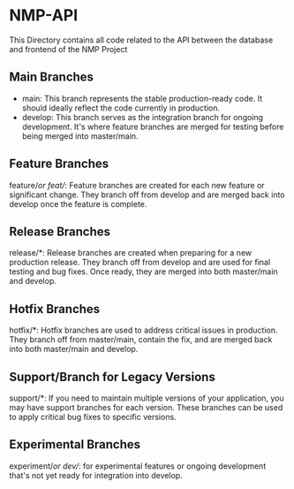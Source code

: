 # NMP-API

This Directory contains all code related to the API between the database and frontend of the NMP Project

## Main Branches

- main: This branch represents the stable production-ready code. It should ideally reflect the code currently in production.
- develop: This branch serves as the integration branch for ongoing development. It's where feature branches are merged for testing before being merged into master/main.
  
## Feature Branches

feature/*or feat/*: Feature branches are created for each new feature or significant change. They branch off from develop and are merged back into develop once the feature is complete.

## Release Branches

release/*: Release branches are created when preparing for a new production release. They branch off from develop and are used for final testing and bug fixes. Once ready, they are merged into both master/main and develop.

## Hotfix Branches

hotfix/*: Hotfix branches are used to address critical issues in production. They branch off from master/main, contain the fix, and are merged back into both master/main and develop.

## Support/Branch for Legacy Versions

support/*: If you need to maintain multiple versions of your application, you may have support branches for each version. These branches can be used to apply critical bug fixes to specific versions.

## Experimental Branches

experiment/*or dev/*: for experimental features or ongoing development that's not yet ready for integration into develop.
